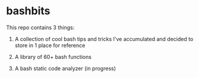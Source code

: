 # bashbits

This repo contains 3 things:

1) A collection of cool bash tips and tricks I've accumulated and decided to store in 1 place for reference

2) A library of 60+ bash functions

3) A bash static code analyzer (in progress)
